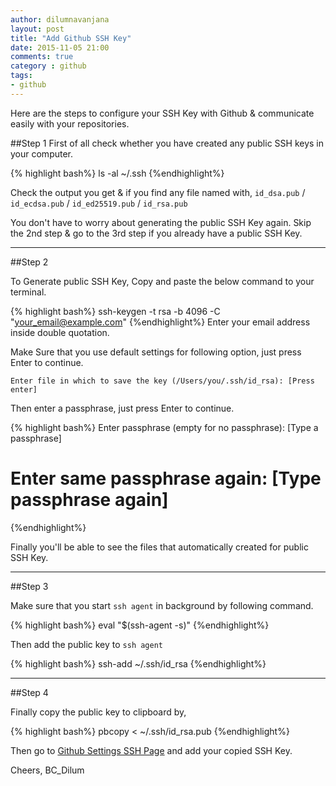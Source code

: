 ```yaml
---
author: dilumnavanjana
layout: post
title: "Add Github SSH Key"
date: 2015-11-05 21:00
comments: true
category : github
tags:
- github
---
```


Here are the steps to configure your SSH Key with Github & communicate easily with your repositories.

##Step 1
First of all check whether you have created any public SSH keys in your computer.

{% highlight bash%}
ls -al ~/.ssh
{%endhighlight%}

Check the output you get & if you find any file named with,
`id_dsa.pub` /
`id_ecdsa.pub` /
`id_ed25519.pub` /
`id_rsa.pub` 

You don't have to worry about generating the public SSH Key again. Skip the 2nd step & go to the 3rd step if you already have a public SSH Key.

---

##Step 2

To Generate public SSH Key, Copy and paste the below command to your terminal.

{% highlight bash%}
ssh-keygen -t rsa -b 4096 -C "your_email@example.com"
{%endhighlight%}
Enter your email address inside double quotation.

Make Sure that you use default settings for following option,  just press Enter to continue.

`Enter file in which to save the key (/Users/you/.ssh/id_rsa): [Press enter]`

Then enter a passphrase, just press Enter to continue.

{% highlight bash%}
Enter passphrase (empty for no passphrase): [Type a passphrase]
# Enter same passphrase again: [Type passphrase again]
{%endhighlight%}

Finally you'll be able to see the files that automatically created for public SSH Key.

---


##Step 3

Make sure that you start `ssh agent` in background by following command.

{% highlight bash%}
eval "$(ssh-agent -s)"
{%endhighlight%}

Then add the public key to `ssh agent`

{% highlight bash%}
ssh-add ~/.ssh/id_rsa
{%endhighlight%}

---


##Step 4

Finally copy the public key to clipboard by,

{% highlight bash%}
pbcopy < ~/.ssh/id_rsa.pub
{%endhighlight%}

Then go to [Github Settings SSH Page](https://github.com/settings/ssh) and add your copied SSH Key.

Cheers,
BC_Dilum

